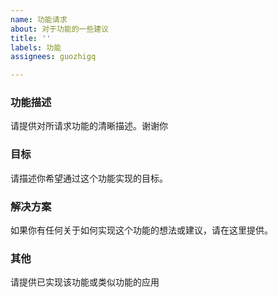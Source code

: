 ```yaml
---
name: 功能请求
about: 对于功能的一些建议
title: ''
labels: 功能
assignees: guozhigq

---
```


### 功能描述
请提供对所请求功能的清晰描述。谢谢你

### 目标
请描述你希望通过这个功能实现的目标。

### 解决方案
如果你有任何关于如何实现这个功能的想法或建议，请在这里提供。

### 其他
请提供已实现该功能或类似功能的应用
